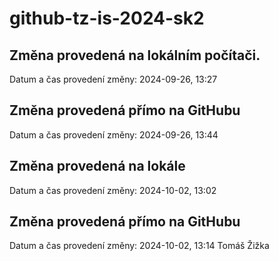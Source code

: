 # github-tz-is-2024-sk2

## Změna provedená na lokálním počítači.
Datum a čas provedení změny: 2024-09-26, 13:27

## Změna provedená přímo na GitHubu
Datum a čas provedení změny: 2024-09-26, 13:44

## Změna provedená na lokále
Datum a čas provedení změny: 2024-10-02, 13:02


## Změna provedená přímo na GitHubu
Datum a čas provedení změny: 2024-10-02, 13:14
Tomáš Žižka
